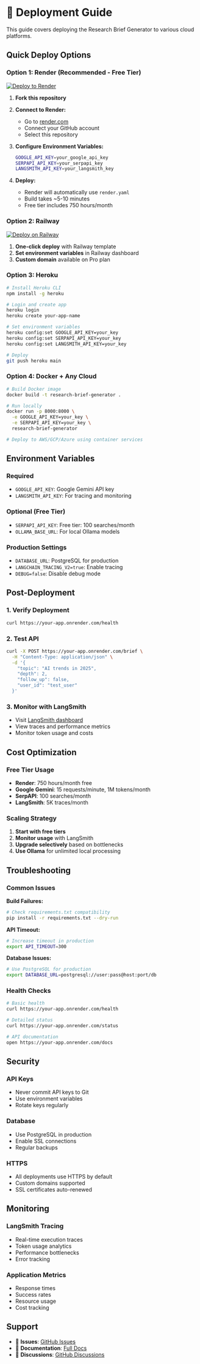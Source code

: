 # 🚀 Deployment Guide

This guide covers deploying the Research Brief Generator to various cloud platforms.

## Quick Deploy Options

### Option 1: Render (Recommended - Free Tier)

[![Deploy to Render](https://render.com/images/deploy-to-render-button.svg)](https://render.com/deploy?repo=https://github.com/yourusername/research-brief-generator)

1. **Fork this repository**
2. **Connect to Render:**
   - Go to [render.com](https://render.com)
   - Connect your GitHub account
   - Select this repository

3. **Configure Environment Variables:**
   ```bash
   GOOGLE_API_KEY=your_google_api_key
   SERPAPI_API_KEY=your_serpapi_key  
   LANGSMITH_API_KEY=your_langsmith_key
   ```

4. **Deploy:**
   - Render will automatically use `render.yaml`
   - Build takes ~5-10 minutes
   - Free tier includes 750 hours/month

### Option 2: Railway

[![Deploy on Railway](https://railway.app/button.svg)](https://railway.app/new/template/your-template)

1. **One-click deploy** with Railway template
2. **Set environment variables** in Railway dashboard
3. **Custom domain** available on Pro plan

### Option 3: Heroku

```bash
# Install Heroku CLI
npm install -g heroku

# Login and create app
heroku login
heroku create your-app-name

# Set environment variables
heroku config:set GOOGLE_API_KEY=your_key
heroku config:set SERPAPI_API_KEY=your_key
heroku config:set LANGSMITH_API_KEY=your_key

# Deploy
git push heroku main
```

### Option 4: Docker + Any Cloud

```bash
# Build Docker image
docker build -t research-brief-generator .

# Run locally
docker run -p 8000:8000 \
  -e GOOGLE_API_KEY=your_key \
  -e SERPAPI_API_KEY=your_key \
  research-brief-generator

# Deploy to AWS/GCP/Azure using container services
```

## Environment Variables

### Required
- `GOOGLE_API_KEY`: Google Gemini API key
- `LANGSMITH_API_KEY`: For tracing and monitoring

### Optional (Free Tier)
- `SERPAPI_API_KEY`: Free tier: 100 searches/month
- `OLLAMA_BASE_URL`: For local Ollama models

### Production Settings
- `DATABASE_URL`: PostgreSQL for production
- `LANGCHAIN_TRACING_V2=true`: Enable tracing
- `DEBUG=false`: Disable debug mode

## Post-Deployment

### 1. Verify Deployment
```bash
curl https://your-app.onrender.com/health
```

### 2. Test API
```bash
curl -X POST https://your-app.onrender.com/brief \
  -H "Content-Type: application/json" \
  -d '{
    "topic": "AI trends in 2025",
    "depth": 2,
    "follow_up": false,
    "user_id": "test_user"
  }'
```

### 3. Monitor with LangSmith
- Visit [LangSmith dashboard](https://smith.langchain.com)
- View traces and performance metrics
- Monitor token usage and costs

## Cost Optimization

### Free Tier Usage
- **Render**: 750 hours/month free
- **Google Gemini**: 15 requests/minute, 1M tokens/month
- **SerpAPI**: 100 searches/month
- **LangSmith**: 5K traces/month

### Scaling Strategy
1. **Start with free tiers**
2. **Monitor usage** with LangSmith
3. **Upgrade selectively** based on bottlenecks
4. **Use Ollama** for unlimited local processing

## Troubleshooting

### Common Issues

**Build Failures:**
```bash
# Check requirements.txt compatibility
pip install -r requirements.txt --dry-run
```

**API Timeout:**
```bash
# Increase timeout in production
export API_TIMEOUT=300
```

**Database Issues:**
```bash
# Use PostgreSQL for production
export DATABASE_URL=postgresql://user:pass@host:port/db
```

### Health Checks
```bash
# Basic health
curl https://your-app.onrender.com/health

# Detailed status
curl https://your-app.onrender.com/status

# API documentation
open https://your-app.onrender.com/docs
```

## Security

### API Keys
- Never commit API keys to Git
- Use environment variables
- Rotate keys regularly

### Database
- Use PostgreSQL in production
- Enable SSL connections
- Regular backups

### HTTPS
- All deployments use HTTPS by default
- Custom domains supported
- SSL certificates auto-renewed

## Monitoring

### LangSmith Tracing
- Real-time execution traces
- Token usage analytics
- Performance bottlenecks
- Error tracking

### Application Metrics
- Response times
- Success rates
- Resource usage
- Cost tracking

## Support

- 📧 **Issues**: [GitHub Issues](https://github.com/yourusername/research-brief-generator/issues)
- 📖 **Documentation**: [Full Docs](./README.md)
- 💬 **Discussions**: [GitHub Discussions](https://github.com/yourusername/research-brief-generator/discussions)

